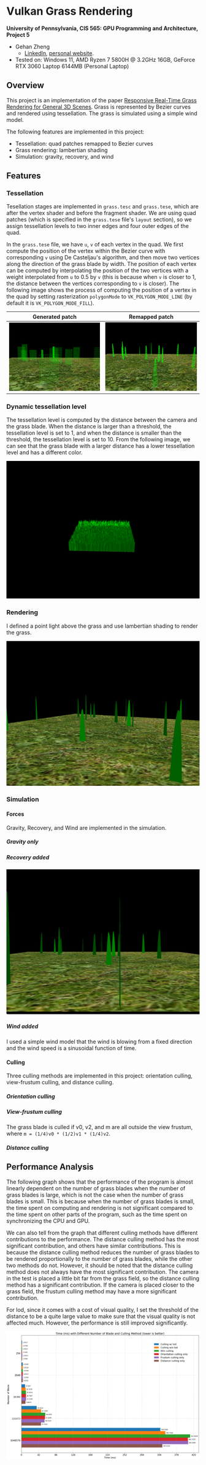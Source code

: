 Vulkan Grass Rendering
==================================

**University of Pennsylvania, CIS 565: GPU Programming and Architecture, Project 5**

* Gehan Zheng
  * [LinkedIn](https://www.linkedin.com/in/gehan-zheng-05877b24a/), [personal website](https://grahamzen.github.io/).
* Tested on: Windows 11, AMD Ryzen 7 5800H @ 3.2GHz 16GB, GeForce RTX 3060 Laptop 6144MB (Personal Laptop)

## Overview

This project is an implementation of the paper [Responsive Real-Time Grass Rendering for General 3D Scenes](https://www.cg.tuwien.ac.at/research/publications/2017/JAHRMANN-2017-RRTG/JAHRMANN-2017-RRTG-draft.pdf). Grass is represented by Bezier curves and rendered using tessellation. The grass is simulated using a simple wind model. 

The following features are implemented in this project:

- Tessellation: quad patches remapped to Bezier curves
- Grass rendering: lambertian shading
- Simulation: gravity, recovery, and wind

## Features

### Tessellation

Tesellation stages are implemented in `grass.tesc` and `grass.tese`, which are after the vertex shader and before the fragment shader. We are using quad patches (which is specified in the `grass.tese` file's `layout` section), so we assign tessellation levels to two inner edges and four outer edges of the quad. 

In the `grass.tese` file, we have `u`, `v` of each vertex in the quad.
We first compute the position of the vertex within the Bezier curve with corresponding `v` using De Casteljau's algorithm, and then move two vertices along the direction of the grass blade by width. The position of each vertex can be computed by interpolating the position of the two vertices with a weight interpolated from `u` to 0.5 by `v` (this is because when `v` is closer to 1, the distance between the vertices corresponding to `v` is closer). The following image shows the process of computing the position of a vertex in the quad by setting rasterization `polygonMode` to `VK_POLYGON_MODE_LINE` (by default it is `VK_POLYGON_MODE_FILL`).

| Generated patch | Remapped patch |
| ----------------| -------------- |
| ![1698512422985](image/README/1698512422985.png) | ![1698512388454](image/README/1698512388454.png) |

### Dynamic tessellation level

The tessellation level is computed by the distance between the camera and the grass blade. When the distance is larger than a threshold, the tessellation level is set to 1, and when the distance is smaller than the threshold, the tessellation level is set to 10. From the following image, we can see that the grass blade with a larger distance has a lower tessellation level and has a different color.

![1698515073101](image/README/1698515073101.png)

### Rendering

I defined a point light above the grass and use lambertian shading to render the grass. 

![1698512935639](image/README/1698512935639.png)

### Simulation

#### Forces

Gravity, Recovery, and Wind are implemented in the simulation. 

##### Gravity only

##### Recovery added

![1698513814399](image/README/1698513814399.png)

##### Wind added 

I used a simple wind model that the wind is blowing from a fixed direction and the wind speed is a sinusoidal function of time.


#### Culling

Three culling methods are implemented in this project: orientation culling, view-frustum culling, and distance culling.

##### Orientation culling

##### View-frustum culling

The grass blade is culled if v0, v2, and m are all outside the view frustum, where `m = (1/4)v0 * (1/2)v1 * (1/4)v2`.

##### Distance culling


## Performance Analysis

The following graph shows that the performance of the program is almost linearly dependent on the number of grass blades when the number of grass blades is large, which is not the case when the number of grass blades is small. This is because when the number of grass blades is small, the time spent on computing and rendering is not significant compared to the time spent on other parts of the program, such as the time spent on synchronizing the CPU and GPU.

We can also tell from the graph that different culling methods have different contributions to the performance. The distance culling method has the most significant contribution, and others have similar contributions. This is because the distance culling method reduces the number of grass blades to be rendered proportionally to the number of grass blades, while the other two methods do not. However, it should be noted that the distance culling method does not always have the most significant contribution. The camera in the test is placed a little bit far from the grass field, so the distance culling method has a significant contribution. If the camera is placed closer to the grass field, the frustum culling method may have a more significant contribution.

For lod, since it comes with a cost of visual quality, I set the threshold of the distance to be a quite large value to make sure that the visual quality is not affected much. However, the performance is still improved significantly.


![1698526961930](image/README/1698526961930.png)
